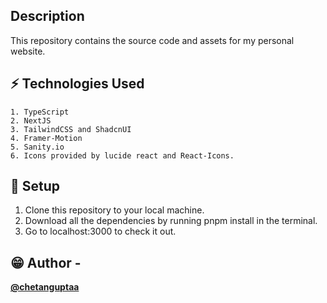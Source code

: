 ## Description

This repository contains the source code and assets for my personal website.

## ⚡ Technologies Used

    1. TypeScript
    2. NextJS
    3. TailwindCSS and ShadcnUI
    4. Framer-Motion
    5. Sanity.io
    6. Icons provided by lucide react and React-Icons.

## 🍂 Setup

1. Clone this repository to your local machine.
2. Download all the dependencies by running pnpm install in the terminal.
3. Go to localhost:3000 to check it out.

## 😁 Author -

[**@chetanguptaa**](https://github.com/chetanguptaa)
